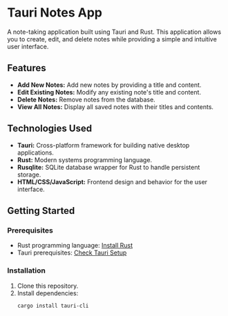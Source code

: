 # Tauri Notes App

A note-taking application built using Tauri and Rust. This application allows you to create, edit, and delete notes while providing a simple and intuitive user interface.

## Features

- **Add New Notes:** Add new notes by providing a title and content.
- **Edit Existing Notes:** Modify any existing note's title and content.
- **Delete Notes:** Remove notes from the database.
- **View All Notes:** Display all saved notes with their titles and contents.

## Technologies Used

- **Tauri:** Cross-platform framework for building native desktop applications.
- **Rust:** Modern systems programming language.
- **Rusqlite:** SQLite database wrapper for Rust to handle persistent storage.
- **HTML/CSS/JavaScript:** Frontend design and behavior for the user interface.

## Getting Started

### Prerequisites

- Rust programming language: [Install Rust](https://www.rust-lang.org/tools/install)
- Tauri prerequisites: [Check Tauri Setup](https://tauri.app/v1/guides/getting-started/prerequisites)

### Installation

1. Clone this repository.
2. Install dependencies:
   ```bash
   cargo install tauri-cli
